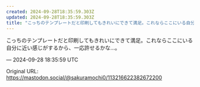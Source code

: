 ```yaml
---
created: 2024-09-28T18:35:59.303Z
updated: 2024-09-28T18:35:59.303Z
title: "こっちのテンプレートだと印刷してもきれいにできて満足。これならここにいる自分に近[...]"
---
```


<p>こっちのテンプレートだと印刷してもきれいにできて満足。これならここにいる自分に近い感じがするから、一応許せるかな…。</p>

&mdash; 2024-09-28 18:35:59 UTC

Original URL: https://mastodon.social/@sakuramochi0/113216622382672200
